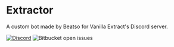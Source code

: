 # Extractor
A custom bot made by Beatso for Vanilla Extract's Discord server.

[![Discord](https://img.shields.io/discord/728777189914312715)](https://discord.gg/6KB2j9M) <img alt="Bitbucket open issues" src="https://img.shields.io/bitbucket/issues/Vanilla-Extract/Extractor?style=flat">
